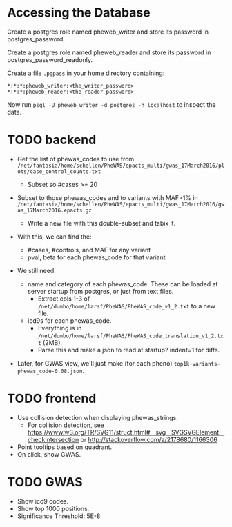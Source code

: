 Accessing the Database
======================

Create a postgres role named pheweb_writer and store its password in postgres_password.

Create a postgres role named pheweb_reader and store its password in postgres_password_readonly.

Create a file `.pgpass` in your home directory containing:

    *:*:*:pheweb_writer:<the_writer_password>
    *:*:*:pheweb_reader:<the_reader_password>

Now run `psql -U pheweb_writer -d postgres -h localhost` to inspect the data.


TODO backend
============

- Get the list of phewas_codes to use from `/net/fantasia/home/schellen/PheWAS/epacts_multi/gwas_17March2016/plots/case_control_counts.txt`
    - Subset so #cases >= 20

- Subset to those phewas_codes and to variants with MAF>1% in `/net/fantasia/home/schellen/PheWAS/epacts_multi/gwas_17March2016/gwas_17March2016.epacts.gz`
  - Write a new file with this double-subset and tabix it.

- With this, we can find the:
    - #cases, #controls, and MAF for any variant
    - pval, beta for each phewas_code for that variant

- We still need:
    - name and category of each phewas_code.  These can be loaded at server startup from postgres, or just from text files.
        - Extract cols 1-3 of `/net/dumbo/home/larsf/PheWAS/PheWAS_code_v1_2.txt` to a new file.
    - icd9s for each phewas_code.
        - Everything is in `/net/dumbo/home/larsf/PheWAS/PheWAS_code_translation_v1_2.txt` (2MB).
        - Parse this and make a json to read at startup? indent=1 for diffs.

- Later, for GWAS view, we'll just make (for each pheno) `top1k-variants-phewas_code-0.08.json`.


TODO frontend
=============
- Use collision detection when displaying phewas_strings.
  - For collision detection, see <https://www.w3.org/TR/SVG11/struct.html#__svg__SVGSVGElement__checkIntersection> or <http://stackoverflow.com/a/2178680/1166306>
- Point tooltips based on quadrant.
- On click, show GWAS.


TODO GWAS
=========
- Show icd9 codes.
- Show top 1000 positions.
- Significance Threshold: 5E-8
